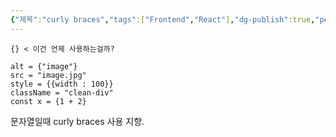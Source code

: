 ```yaml
---
{"제목":"curly braces","tags":["Frontend","React"],"dg-publish":true,"permalink":"/v2/공부노트/React/curly braces/","dgPassFrontmatter":true}
---
```



`{} < 이건 언제 사용하는걸까?`


```tsx
alt = {"image"}
src = "image.jpg"
style = {{width : 100}}
className = "clean-div"
const x = {1 + 2}
```

문자열일때 curly braces 사용 지향.
